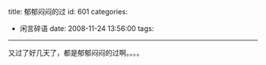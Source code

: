 title: 郁郁闷闷的过
id: 601
categories:
  - 闲言碎语
date: 2008-11-24 13:56:00
tags:
---

又过了好几天了，都是郁郁闷闷的过啊。。。。